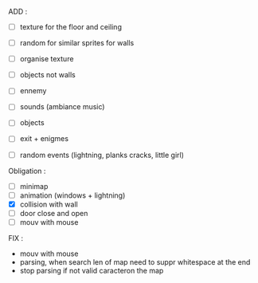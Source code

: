 ADD : 
- [ ] texture for the floor and ceiling
- [ ] random for similar sprites for walls
- [ ] organise texture
- [ ] objects not walls
- [ ] ennemy
- [ ] sounds (ambiance music)
- [ ] objects
- [ ] exit + enigmes
- [ ] random events (lightning, planks cracks, little girl)


Obligation :
- [ ] minimap
- [ ] animation (windows + lightning)
- [x] collision with wall
- [ ] door close and open
- [ ] mouv with mouse

FIX :
- mouv with mouse
- parsing, when search len of map need to suppr whitespace at the end
- stop parsing if not valid caracteron the map
